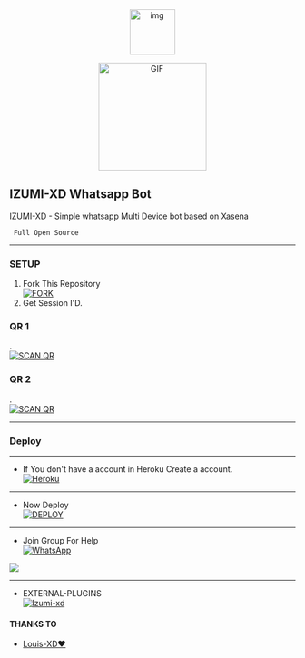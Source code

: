 <div align="center">
<img 
src="https://i.imgur.com/Uc0uIkO.jpeg" alt="img" width="80" height="80"/>
</p>
        <img 
src="https://tenor.com/view/school-live-cute-hello-anime-girl-yuki-takeya-gif-14815980.gif" alt="GIF" width="190" height="190"/>
</p>

</div>
        
## IZUMI-XD Whatsapp Bot
IZUMI-XD - Simple whatsapp Multi Device bot based on 
Xasena 

``` Full Open Source```

***

### SETUP

1. Fork This Repository
   <br>
<a href='https://github.com/sataniceypz/Izumi-V2/fork' target="_blank"><img alt='FORK' src='https://img.shields.io/badge/fork-100000?style=for-the-badge&logo=scan&logoColor=white&labelColor=black&color=black'/></a>
2. Get Session I'D.

### QR 1
.
    <br>
<a href='https://qr-izumi.onrender.com' target="_blank"><img alt='SCAN QR ' src='https://img.shields.io/badge/get_session-100000?style=for-the-badge&logo=scan&logoColor=white&labelColor=black&color=black'/></a>

### QR 2
.
    <br>
<a href='https://izumi-v2-qr-39378af53ae7.herokuapp.com/' target="_blank"><img alt='SCAN QR ' src='https://img.shields.io/badge/get_session-100000?style=for-the-badge&logo=scan&logoColor=white&labelColor=black&color=black'/></a>

***
### Deploy
***
* If You don't have a account in Heroku Create a account.
    <br>
<a href='https://signup.heroku.com/' target="_blank"><img alt='Heroku' src='https://img.shields.io/badge/-Create-black?style=for-the-badge&logo=heroku&logoColor=white'/></a>


***
* Now Deploy
    <br>
<a href='https://heroku.com/deploy?template=https://github.com/sataniceypz/Izumi-V2' target="_blank"><img alt='DEPLOY' src='https://img.shields.io/badge/-DEPLOY-black?style=for-the-badge&logo=heroku&logoColor=white'/></a>


***
* Join Group For Help
     <br>
<a href="https://chat.whatsapp.com/KHvcGD7aEUo8gPocJsYXZe"><img alt="WhatsApp" src="https://img.shields.io/badge/-Whatsapp%20Group-black?style=for-the-badge&logo=whatsapp&logoColor=white"/></a>



<a><img src='https://i.imgur.com/LyHic3i.gif'/></a>

***
* EXTERNAL-PLUGINS
     <br>
<a href='https://github.com/sataniceypz/IZUMI-EXPLUGINS' target="_blank"><img alt='Izumi-xd' src='https://img.shields.io/badge/EXPLUGIN-100000?style=for-the-badge&logo=github&logoColor=white&labelColor=black&color=black'/></a>

#### THANKS TO
- [ Louis-XD❤️](https://github.com/Louis-XD) <br>
